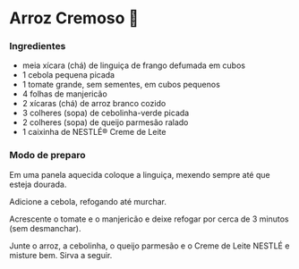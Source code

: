 # Arroz Cremoso :rice:

### **Ingredientes**

- meia xícara (chá) de linguiça de frango defumada em cubos
- 1 cebola pequena picada
- 1 tomate grande, sem sementes, em cubos pequenos
- 4 folhas de manjericão
- 2 xícaras (chá) de arroz branco cozido
- 3 colheres (sopa) de cebolinha-verde picada
- 2 colheres (sopa) de queijo parmesão ralado
- 1 caixinha de NESTLÉ® Creme de Leite

### **Modo de preparo**

Em uma panela aquecida coloque a linguiça, mexendo sempre até que esteja dourada.

Adicione a cebola, refogando até murchar.

Acrescente o tomate e o manjericão e deixe refogar por cerca de 3 minutos (sem desmanchar).

Junte o arroz, a cebolinha, o queijo parmesão e o Creme de Leite NESTLÉ e misture bem. Sirva a seguir.